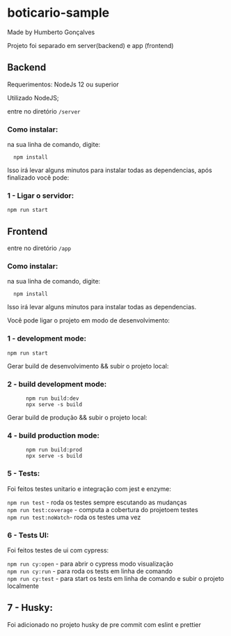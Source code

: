 # boticario-sample

Made by Humberto Gonçalves

Projeto foi separado em server(backend) e app (frontend)

## Backend

Requerimentos: NodeJs 12 ou superior

Utilizado NodeJS;

entre no diretório `/server`

### Como instalar:

na sua linha de comando, digite:

```
  npm install
```

Isso irá levar alguns minutos para instalar todas as dependencias, após finalizado você pode:

### 1 - Ligar o servidor:

`npm run start`

## Frontend

entre no diretório `/app`

### Como instalar:

na sua linha de comando, digite:

```
  npm install
```

Isso irá levar alguns minutos para instalar todas as dependencias.

Você pode ligar o projeto em modo de desenvolvimento:

### 1 - development mode:

`npm run start`

Gerar build de desenvolvimento && subir o projeto local:

### 2 - build development mode:

```
      npm run build:dev
      npx serve -s build
```

Gerar build de produção && subir o projeto local:

### 4 - build production mode:

```
      npm run build:prod
      npx serve -s build
```

### 5 - Tests:

Foi feitos testes unitario e integração com jest e enzyme:

`npm run test` - roda os testes sempre escutando as mudanças  
`npm run test:coverage` - computa a cobertura do projetoem testes  
`npm run test:noWatch`- roda os testes uma vez

### 6 - Tests UI:

Foi feitos testes de ui com cypress:

`npm run cy:open` - para abrir o cypress modo visualização  
`npm run cy:run` - para roda os tests em linha de comando  
`npm run cy:test` - para start os tests em linha de comando e subir o projeto localmente

## 7 - Husky:

Foi adicionado no projeto husky de pre commit com eslint e prettier
